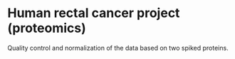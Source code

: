 # Human rectal cancer project (proteomics)

Quality control and normalization of the data based on two spiked proteins.
